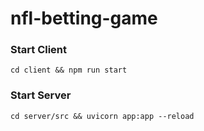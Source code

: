 # nfl-betting-game

### Start Client

```shell
cd client && npm run start
```

### Start Server

```shell
cd server/src && uvicorn app:app --reload
```